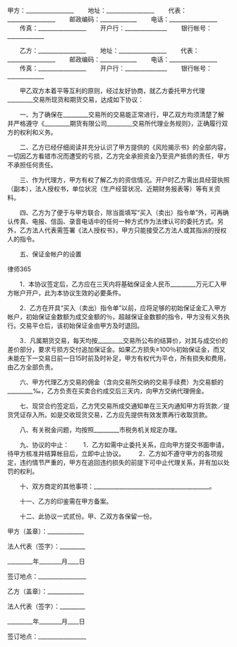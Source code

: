 
 甲方：_________________
　　地址：_________________
　　代表：_________________
　　邮政编码：_____________
　　电话：_________________
　　传真：_________________
　　开户行：_______________
　　银行帐号：_____________


　　乙方：_________________
　　地址：_________________
　　代表：_________________
　　邮政编码：_____________
　　电话：_________________
　　传真：_________________
　　开户行：_______________
　　银行帐号：_____________


　　甲乙双方本着平等互利的原则，经过友好协商，就乙方委托甲方代理_________交易所现货和期货交易，达成如下协议：


　　一、为了确保在_________交易所的交易能正常进行，甲乙双方均须清楚了解并严格遵守《_________期货有限公司_________交易所代理业务规则》，正确履行双方的权利和义务。


　　二、乙方已经仔细阅读并充分认识了甲方提供的《风险揭示书》的全部内容，一切因乙方看错市况而遭受的亏损，乙方完全承担资金乃至资产抵债的责任，甲方不承担任何责任。


　　三、作为代理方，甲方有权了解乙方的资信情况。开户时乙方需出具经营执照（副本），法人授权书，单位状况（生产经营状况、近期财务报表等）等有关资料。


　　四、乙方为了便于与甲方联合，除当面填写“买入（卖出）指令单”外，可再确认传真、电报、信函、录音电话中的任何一种方式作为法律认可的委托方式。另外，乙方法人代表需签署《法人授权书》，甲方只能接受乙方法人或其指派的授权人的指令。


　　五、保证金帐户的设置




 
律师365






　　1．本协议签定后，乙方应在三天内将基础保证金人民币_________万元汇入甲方帐户开户，此为本协议生效的必要条件。

　　2．乙方在开具“买入（卖出）指令单”以前，应将足够的初始保证金汇入甲方帐户，初始保证金数额为成交金额的％，超越保证金数额的指令，甲方没有义务执行。交易平仓后，该初始保证金由甲方及时退回。

　　3．凡属期货交易，每天均按_________交易所公布的结算价，对其与成交价的差价部分，要求亏损方交付追加保证金。如果乙方损失≥100％初始保证金，而又未能在下一交易日前一日15时前及时补足，甲方有权代为平仓，所有损失和费用，由乙方全部负责。




　　六、甲方代理乙方交易的佣金（含向交易所交纳的交易手续费）为交易额的_________‰，乙方负责在买卖合约成交后三天内，向甲方交纳代理佣金。


　　七、现贷合约签定后，乙方凭交易所成交通知单在三天内通知甲方将货款／提货凭证存入所。如是交收现货交易，乙方应先提供有效发票再行收取货款。


　　八、有关税金问题，均按照_________市税务机关规定办理。


　　九、协议的中止：
　　1．乙方如需中止委托关系，应向甲方提交书面申请，待甲方核准并结算帐目后，立即中止协议。
　　2．乙方如不遵守甲方的各项规定，违约情节严重的，甲方在追回违约损失的前提下可中止代理关系，并有加以处罚的权利。


　　十、双方商定的其他事项：_________________________________________。


　　十一、乙方的印鉴需在甲方备案。


　　十二、此协议一式贰份。甲、乙双方各保留一份。


 



 甲方（盖章）：_____________
 
法人代表（签字）：_________
 
_________年________月____日
 
签订地点：_________________
 


 

  乙方（盖章）：_____________
  
法人代表（签字）：_________
  
_________年________月____日
  
签订地点：_________________
  

 
  

 
  
 
   
 
   
 
    


    
 

    


    


    
 
 
   
 
  
 
 


